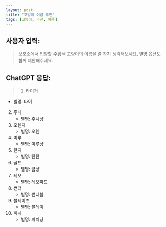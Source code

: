 ```yaml
---
layout: post
title: "고양이 이름 추천"
tags: [고양이, 추천, 이름]
---
```


## 사용자 입력:
> 보호소에서 입양할 주황색 고양이의 이름을 열 가지 생각해보세요, 별명 옵션도 함께 제안해주세요.

## ChatGPT 응답:
> 1. 타이거
   - 별명: 타이
2. 주니
   - 별명: 주니냥
3. 오렌지
   - 별명: 오렌
4. 미루
   - 별명: 미루냥
5. 탄지
   - 별명: 탄탄
6. 골드
   - 별명: 금냥
7. 레오
   - 별명: 레오파드
8. 썬더
   - 별명: 썬더볼
9. 블레이즈
   - 별명: 블레이
10. 피치
    - 별명: 피치냥

